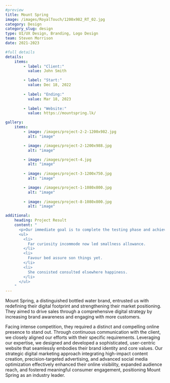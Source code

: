 ```yaml
---
#preview
title: Mount Spring
image: /images/RoyalTouch/1200x982_RT_02.jpg
category: Design
category_slug: design
type: UI/UX Design, Branding, Logo Design
team: Steven Morrison
date: 2021-2023

#full details
details:
    items:
        - label: "Client:"
          value: John Smith

        - label: "Start:"
          value: Dec 18, 2022
        
        - label: "Ending:"
          value: Mar 18, 2023
        
        - label: "Website:"
          value: https://mountspring.lk/

gallery: 
    items:
        - image: /images/project-2-2-1200x982.jpg
          alt: "image"

        - image: /images/project-2-1200x988.jpg
          alt: "image"

        - image: /images/project-4.jpg
          alt: "image"
        
        - image: /images/project-3-1200x750.jpg
          alt: "image"

        - image: /images/project-1-1080x800.jpg
          alt: "image"
        
        - image: /images/project-8-1080x800.jpg
          alt: "image"

additional:
    heading: Project Result
    content: "
      <p>Our immediate goal is to complete the testing phase and achieve the certification, which will allow us to bring our product to market by the end of the year. We are actively engaging with waste to energy operators, concrete manufacturers, and the wider construction industry.</p>
      <ul>
        <li>
          Far curiosity incommode now led smallness allowance.
        </li>
        <li>
          Favour bed assure son things yet.
        </li>
        <li>
          She consisted consulted elsewhere happiness.
        </li>
      </ul>
    "
---
```


Mount Spring, a distinguished bottled water brand, entrusted us with redefining their
digital footprint and strengthening their market positioning. They aimed to drive sales
through a comprehensive digital strategy by increasing brand awareness and engaging
with more customers.

Facing intense competition, they required a distinct and
compelling online presence to stand out. Through continuous communication with the
client, we closely aligned our efforts with their specific requirements. Leveraging our
expertise, we designed and developed a sophisticated, user-centric website that
seamlessly embodies their brand identity and core values. Our strategic digital
marketing approach integrating high-impact content creation, precision-targeted
advertising, and advanced social media optimization effectively enhanced their online
visibility, expanded audience reach, and fostered meaningful consumer engagement,
positioning Mount Spring as an industry leader.